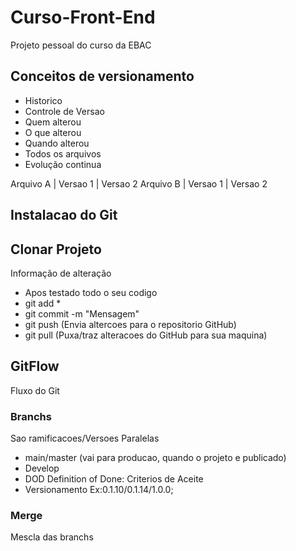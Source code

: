 # Curso-Front-End
Projeto pessoal do curso da EBAC

## Conceitos de versionamento

- Historico
- Controle de Versao
- Quem alterou
- O que alterou
- Quando alterou
- Todos os arquivos
- Evolução continua

Arquivo A | Versao 1 | Versao 2
Arquivo B | Versao 1 | Versao 2

## Instalacao do Git

## Clonar Projeto

Informação de alteração

- Apos testado todo o seu codigo
- git add *
- git commit -m "Mensagem"
- git push (Envia altercoes para o repositorio GitHub)
- git pull (Puxa/traz alteracoes do GitHub para sua maquina)

## GitFlow

Fluxo do Git

### Branchs

Sao ramificacoes/Versoes Paralelas

- main/master (vai para producao, quando o projeto e publicado)
- Develop
- DOD Definition of Done: Criterios de Aceite
- Versionamento Ex:0.1.10/0.1.14/1.0.0;

### Merge

Mescla das branchs
